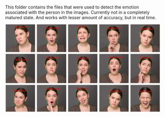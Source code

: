 This folder contains the files that were used to detect the emotion associated with the person in the images. Currently not in a completely matured state. And works with lesser amount of accuracy, but in real time.

![Sample Output](Output_screenshot_12.12.2018.png)
